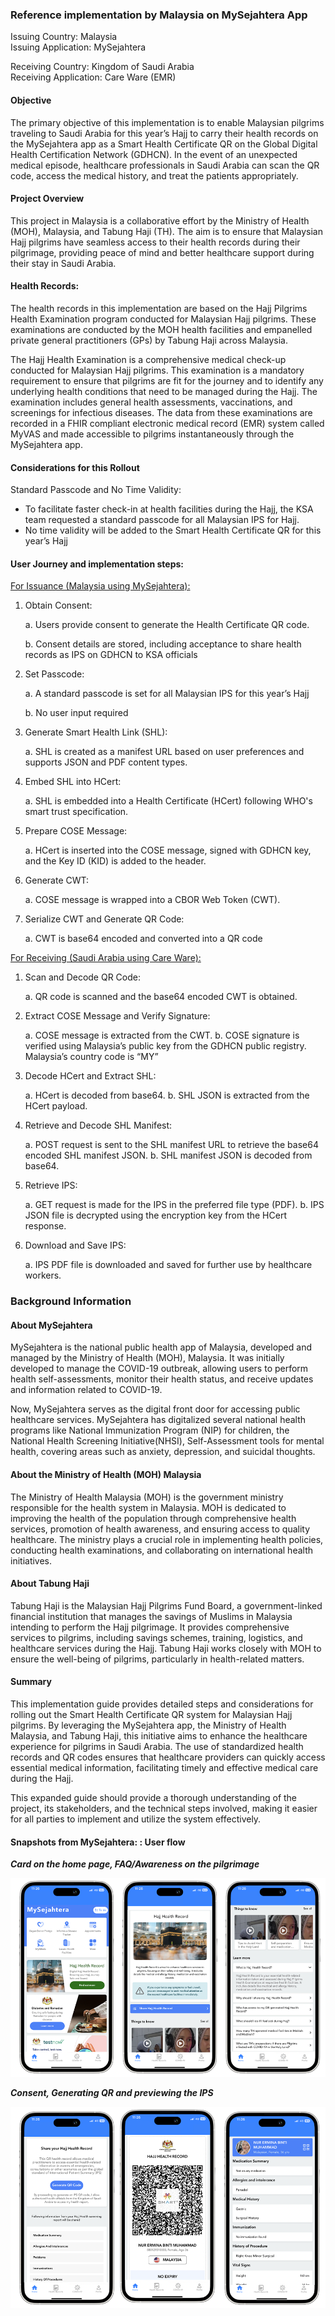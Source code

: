 ### Reference implementation by Malaysia on MySejahtera App

Issuing Country: Malaysia  
Issuing Application: MySejahtera

Receiving Country: Kingdom of Saudi Arabia  
Receiving Application: Care Ware (EMR)

#### Objective

The primary objective of this implementation is to enable Malaysian pilgrims traveling to Saudi Arabia for this year’s Hajj to carry their health records on the MySejahtera app as a Smart Health Certificate QR on the Global Digital Health Certification Network (GDHCN). In the event of an unexpected medical episode, healthcare professionals in Saudi Arabia can scan the QR code, access the medical history, and treat the patients appropriately.

#### Project Overview

This project in Malaysia is a collaborative effort by the Ministry of Health (MOH), Malaysia, and Tabung Haji (TH). The aim is to ensure that Malaysian Hajj pilgrims have seamless access to their health records during their pilgrimage, providing peace of mind and better healthcare support during their stay in Saudi Arabia.

#### Health Records: 

The health records in this implementation are based on the Hajj Pilgrims Health Examination program conducted for Malaysian Hajj pilgrims. These examinations are conducted by the MOH health facilities and empanelled private general practitioners (GPs) by Tabung Haji across Malaysia. 

The Hajj Health Examination is a comprehensive medical check-up conducted for Malaysian Hajj pilgrims. This examination is a mandatory requirement to ensure that pilgrims are fit for the journey and to identify any underlying health conditions that need to be managed during the Hajj. The examination includes general health assessments, vaccinations, and screenings for infectious diseases. The data from these examinations are recorded in a FHIR compliant electronic medical record (EMR) system called MyVAS and made accessible to pilgrims instantaneously through the MySejahtera app.


#### Considerations for this Rollout

Standard Passcode and No Time Validity:
-	To facilitate faster check-in at health facilities during the Hajj, the KSA team requested a standard passcode for all Malaysian IPS for Hajj.
-	No time validity will be added to the Smart Health Certificate QR for this year’s Hajj

#### User Journey and implementation steps:

<u>For Issuance (Malaysia using MySejahtera):</u>
1.	Obtain Consent:

    a. Users provide consent to generate the Health Certificate QR code.

    b. Consent details are stored, including acceptance to share health records as IPS on GDHCN to KSA officials

2.	Set Passcode:

    a. A standard passcode is set for all Malaysian IPS for this year’s Hajj

    b. No user input required

3.	Generate Smart Health Link (SHL):

    a. SHL is created as a manifest URL based on user preferences and supports JSON and PDF content types.

4.	Embed SHL into HCert:

    a. SHL is embedded into a Health Certificate (HCert) following WHO's smart trust specification.

5.	Prepare COSE Message:

    a. HCert is inserted into the COSE message, signed with GDHCN key, and the Key ID (KID) is added to the header.

6.	Generate CWT:

    a. COSE message is wrapped into a CBOR Web Token (CWT).

7.	Serialize CWT and Generate QR Code:

    a. CWT is base64 encoded and converted into a QR code

<u>For Receiving (Saudi Arabia using Care Ware):</u>

1.	Scan and Decode QR Code:

    a. QR code is scanned and the base64 encoded CWT is obtained.

2.	Extract COSE Message and Verify Signature:

    a. COSE message is extracted from the CWT.
    b. COSE signature is verified using Malaysia’s public key from the GDHCN public registry. Malaysia’s country code is “MY”

3.	Decode HCert and Extract SHL:

    a. HCert is decoded from base64.
    b. SHL JSON is extracted from the HCert payload.

4.	Retrieve and Decode SHL Manifest:

    a. POST request is sent to the SHL manifest URL to retrieve the base64 encoded SHL manifest JSON.
    b. SHL manifest JSON is decoded from base64.

5.	Retrieve IPS:

    a. GET request is made for the IPS in the preferred file type (PDF).
    b. IPS JSON file is decrypted using the encryption key from the HCert response.

6.	Download and Save IPS:

    a. IPS PDF file is downloaded and saved for further use by healthcare workers.


### Background Information

#### About MySejahtera

MySejahtera is the national public health app of Malaysia, developed and managed by the Ministry of Health (MOH), Malaysia. It was initially developed to manage the COVID-19 outbreak, allowing users to perform health self-assessments, monitor their health status, and receive updates and information related to COVID-19.

Now, MySejahtera serves as the digital front door for accessing public healthcare services. MySejahtera has digitalized several national health programs like National Immunization Program (NIP) for children, the National Health Screening Initiative(NHSI), Self-Assessment tools for mental health, covering areas such as anxiety, depression, and suicidal thoughts. 

#### About the Ministry of Health (MOH) Malaysia

The Ministry of Health Malaysia (MOH) is the government ministry responsible for the health system in Malaysia. MOH is dedicated to improving the health of the population through comprehensive health services, promotion of health awareness, and ensuring access to quality healthcare. The ministry plays a crucial role in implementing health policies, conducting health examinations, and collaborating on international health initiatives.

#### About Tabung Haji

Tabung Haji is the Malaysian Hajj Pilgrims Fund Board, a government-linked financial institution that manages the savings of Muslims in Malaysia intending to perform the Hajj pilgrimage. It provides comprehensive services to pilgrims, including savings schemes, training, logistics, and healthcare services during the Hajj. Tabung Haji works closely with MOH to ensure the well-being of pilgrims, particularly in health-related matters.


#### Summary

This implementation guide provides detailed steps and considerations for rolling out the Smart Health Certificate QR system for Malaysian Hajj pilgrims. By leveraging the MySejahtera app, the Ministry of Health Malaysia, and Tabung Haji, this initiative aims to enhance the healthcare experience for pilgrims in Saudi Arabia. The use of standardized health records and QR codes ensures that healthcare providers can quickly access essential medical information, facilitating timely and effective medical care during the Hajj.

This expanded guide should provide a thorough understanding of the project, its stakeholders, and the technical steps involved, making it easier for all parties to implement and utilize the system effectively.

#### Snapshots from MySejahtera: :  User flow


***Card on the home page, FAQ/Awareness on the pilgrimage***

<img src="MySejahtera_userflow.png" alt ="MySejahtera User Flow">


***Consent, Generating QR and previewing the IPS***

<img src ="MySejahtera_qr.png" alt="Consent, generating QR and previewing IPS">